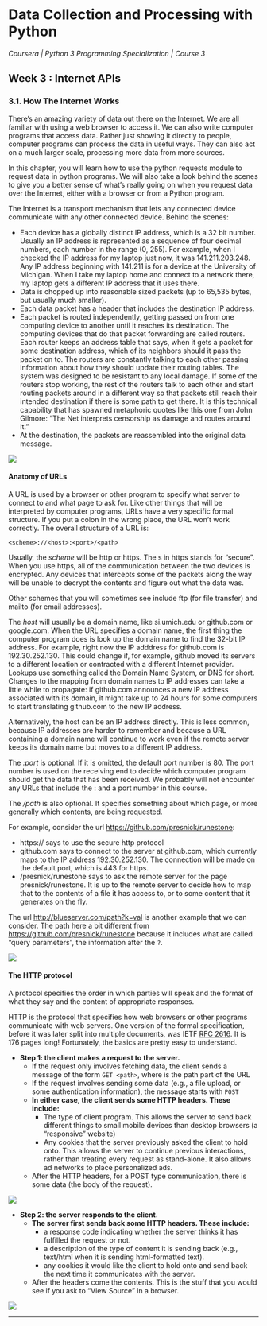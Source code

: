 # Data Collection and Processing with Python
*Coursera | Python 3 Programming Specialization | Course 3*

## Week 3 : Internet APIs
### 3.1. How The Internet Works

There’s an amazing variety of data out there on the Internet. We are all familiar with using a web browser to access it. We can also write computer programs that access data. Rather just showing it directly to people, computer programs can process the data in useful ways. They can also act on a much larger scale, processing more data from more sources.

In this chapter, you will learn how to use the python requests module to request data in python programs. We will also take a look behind the scenes to give you a better sense of what’s really going on when you request data over the Internet, either with a browser or from a Python program.


The Internet is a transport mechanism that lets any connected device communicate with any other connected device. Behind the scenes:

* Each device has a globally distinct IP address, which is a 32 bit number. Usually an IP address is represented as a sequence of four decimal numbers, each number in the range (0, 255). For example, when I checked the IP address for my laptop just now, it was 141.211.203.248. Any IP address beginning with 141.211 is for a device at the University of Michigan. When I take my laptop home and connect to a network there, my laptop gets a different IP address that it uses there.
* Data is chopped up into reasonable sized packets (up to 65,535 bytes, but usually much smaller).
* Each data packet has a header that includes the destination IP address.
* Each packet is routed independently, getting passed on from one computing device to another until it reaches its destination. The computing devices that do that packet forwarding are called routers. Each router keeps an address table that says, when it gets a packet for some destination address, which of its neighbors should it pass the packet on to. The routers are constantly talking to each other passing information about how they should update their routing tables. The system was designed to be resistant to any local damage. If some of the routers stop working, the rest of the routers talk to each other and start routing packets around in a different way so that packets still reach their intended destination if there is some path to get there. It is this technical capability that has spawned metaphoric quotes like this one from John Gilmore: “The Net interprets censorship as damage and routes around it.”
* At the destination, the packets are reassembled into the original data message.


![](https://raw.githubusercontent.com/hevalhazalkurt/Learn_Code_Study_Notes/master/Coursera/Python3_Programming_Specialization/3_Data_Collection_and_Processing_with_Python/images/routers.png)

#### Anatomy of URLs

A URL is used by a browser or other program to specify what server to connect to and what page to ask for. Like other things that will be interpreted by computer programs, URLs have a very specific formal structure. If you put a colon in the wrong place, the URL won’t work correctly. The overall structure of a URL is:

`<scheme>://<host>:<port>/<path>`


Usually, the *scheme* will be http or https. The s in https stands for “secure”. When you use https, all of the communication between the two devices is encrypted. Any devices that intercepts some of the packets along the way will be unable to decrypt the contents and figure out what the data was.

Other schemes that you will sometimes see include ftp (for file transfer) and mailto (for email addresses).

The *host* will usually be a domain name, like si.umich.edu or github.com or google.com. When the URL specifies a domain name, the first thing the computer program does is look up the domain name to find the 32-bit IP address. For example, right now the IP adddress for github.com is 192.30.252.130. This could change if, for example, github moved its servers to a different location or contracted with a different Internet provider. Lookups use something called the Domain Name System, or DNS for short. Changes to the mapping from domain names to IP addresses can take a little while to propagate: if github.com announces a new IP address associated with its domain, it might take up to 24 hours for some computers to start translating github.com to the new IP address.

Alternatively, the host can be an IP address directly. This is less common, because IP addresses are harder to remember and because a URL containing a domain name will continue to work even if the remote server keeps its domain name but moves to a different IP address.

The *:port* is optional. If it is omitted, the default port number is 80. The port number is used on the receiving end to decide which computer program should get the data that has been received. We probably will not encounter any URLs that include the : and a port number in this course.

The */path* is also optional. It specifies something about which page, or more generally which contents, are being requested.


For example, consider the url https://github.com/presnick/runestone:

* https:// says to use the secure http protocol
* github.com says to connect to the server at github.com, which currently maps to the IP address 192.30.252.130. The connection will be made on the default port, which is 443 for https.
* /presnick/runestone says to ask the remote server for the page presnick/runestone. It is up to the remote server to decide how to map that to the contents of a file it has access to, or to some content that it generates on the fly.

The url http://blueserver.com/path?k=val is another example that we can consider. The path here a bit different from https://github.com/presnick/runestone because it includes what are called “query parameters”, the information after the `?`.

![](https://fopp.umsi.education/runestone/static/fopp/_images/internet_requests.png)


#### The HTTP protocol

A protocol specifies the order in which parties will speak and the format of what they say and the content of appropriate responses.

HTTP is the protocol that specifies how web browsers or other programs communicate with web servers. One version of the formal specification, before it was later split into multiple documents, was IETF [RFC 2616](https://www.ietf.org/rfc/rfc2616.txt). It is 176 pages long! Fortunately, the basics are pretty easy to understand.

* **Step 1: the client makes a request to the server.**
	- If the request only involves fetching data, the client sends a message of the form `GET <path>`, where <path> is the path part of the URL
	- If the request involves sending some data (e.g., a file upload, or some authentication information), the message starts with `POST`
	- **In either case, the client sends some HTTP headers. These include:**
		* The type of client program. This allows the server to send back different things to small mobile devices than desktop browsers (a “responsive” website)
		* Any cookies that the server previously asked the client to hold onto. This allows the server to continue previous interactions, rather than treating every request as stand-alone. It also allows ad networks to place personalized ads.
	- After the HTTP headers, for a POST type communication, there is some data (the body of the request).

![](https://fopp.umsi.education/runestone/static/fopp/_images/argumentstoserver.png)

* **Step 2: the server responds to the client.**
	- **The server first sends back some HTTP headers. These include:**
		* a response code indicating whether the server thinks it has fulfilled the request or not.
		* a description of the type of content it is sending back (e.g., text/html when it is sending html-formatted text).
		* any cookies it would like the client to hold onto and send back the next time it communicates with the server.
	- After the headers come the contents. This is the stuff that you would see if you ask to “View Source” in a browser.

![](https://fopp.umsi.education/runestone/static/fopp/_images/serverresponse.png)

------
